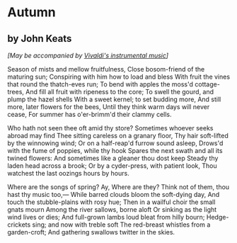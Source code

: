 # Autumn
## by John Keats

*[May be accompanied by [Vivaldi's instrumental music](https://www.youtube.com/watch?v=QFASfCp1LLY)]*

Season of mists and mellow fruitfulness,
   Close bosom-friend of the maturing sun;
Conspiring with him how to load and bless
   With fruit the vines that round the thatch-eves run;
To bend with apples the moss'd cottage-trees,
   And fill all fruit with ripeness to the core;
      To swell the gourd, and plump the hazel shells
   With a sweet kernel; to set budding more,
And still more, later flowers for the bees,
Until they think warm days will never cease,
      For summer has o'er-brimm'd their clammy cells.

Who hath not seen thee oft amid thy store?
   Sometimes whoever seeks abroad may find
Thee sitting careless on a granary floor,
   Thy hair soft-lifted by the winnowing wind;
Or on a half-reap'd furrow sound asleep,
   Drows'd with the fume of poppies, while thy hook
      Spares the next swath and all its twined flowers:
And sometimes like a gleaner thou dost keep
   Steady thy laden head across a brook;
   Or by a cyder-press, with patient look,
      Thou watchest the last oozings hours by hours.

Where are the songs of spring? Ay, Where are they?
   Think not of them, thou hast thy music too,—
While barred clouds bloom the soft-dying day,
   And touch the stubble-plains with rosy hue;
Then in a wailful choir the small gnats mourn
   Among the river sallows, borne aloft
      Or sinking as the light wind lives or dies;
And full-grown lambs loud bleat from hilly bourn;
   Hedge-crickets sing; and now with treble soft
   The red-breast whistles from a garden-croft;
      And gathering swallows twitter in the skies.
